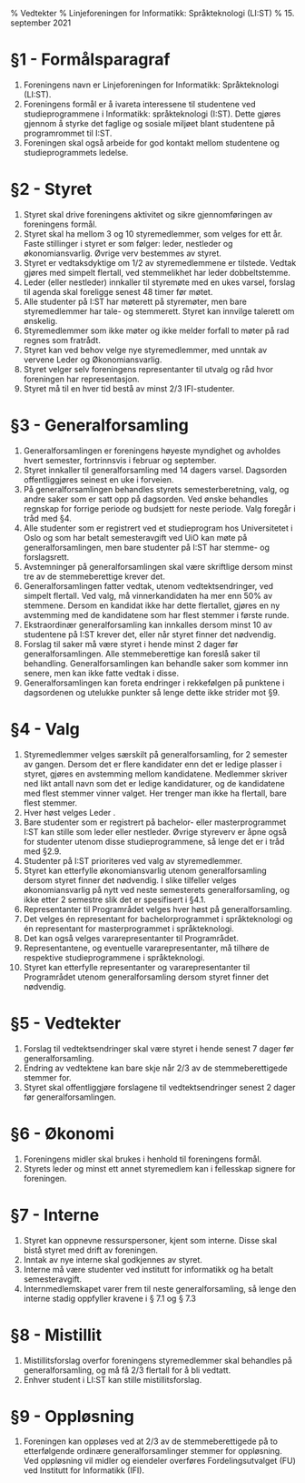 % Vedtekter
% Linjeforeningen for Informatikk: Språkteknologi (LI:ST)
% 15. september 2021

# §1 - Formålsparagraf
1. Foreningens navn er Linjeforeningen for Informatikk: Språkteknologi (LI:ST).
2. Foreningens formål er å ivareta interessene til studentene ved studieprogrammene i Informatikk: språkteknologi (I:ST). Dette gjøres gjennom å styrke det faglige og sosiale miljøet blant studentene på programrommet til I:ST.
3. Foreningen skal også arbeide for god kontakt mellom studentene og studieprogrammets ledelse.

# §2 - Styret
1. Styret skal drive foreningens aktivitet og sikre gjennomføringen av foreningens formål.
2. Styret skal ha mellom 3 og 10 styremedlemmer, som velges for ett år. Faste stillinger i styret er som følger: leder, nestleder og økonomiansvarlig. Øvrige verv bestemmes av styret.
3. Styret er vedtaksdyktige om 1/2 av styremedlemmene er tilstede. Vedtak gjøres med simpelt flertall, ved stemmelikhet har leder dobbeltstemme.
4. Leder (eller nestleder) innkaller til styremøte med en ukes varsel, forslag til agenda skal foreligge senest 48 timer før møtet.
5. Alle studenter på I:ST har møterett på styremøter, men bare styremedlemmer har tale- og stemmerett. Styret kan innvilge talerett om ønskelig.
6. Styremedlemmer som ikke møter og ikke melder forfall to møter på rad regnes som fratrådt.
7. Styret kan ved behov velge nye styremedlemmer, med unntak av vervene Leder og Økonomiansvarlig.
8. Styret velger selv foreningens representanter til utvalg og råd hvor foreningen har representasjon.
9. Styret må til en hver tid bestå av minst 2/3 IFI-studenter.

# §3 - Generalforsamling
1. Generalforsamlingen er foreningens høyeste myndighet og avholdes hvert semester, fortrinnsvis i februar og september.
2. Styret innkaller til generalforsamling med 14 dagers varsel. Dagsorden offentliggjøres seinest en uke i forveien.
3. På generalforsamlingen behandles styrets semesterberetning, valg, og andre saker som er satt opp på dagsorden. Ved ønske behandles regnskap for forrige periode og budsjett for neste periode. Valg foregår i tråd med §4. 
4. Alle studenter som er registrert ved et studieprogram hos Universitetet i Oslo og som har betalt semesteravgift ved UiO kan møte på generalforsamlingen, men bare studenter på I:ST har stemme- og forslagsrett.
5. Avstemninger på generalforsamlingen skal være skriftlige dersom minst tre av de stemmeberettige krever det.
6. Generalforsamlingen fatter vedtak, utenom vedtektsendringer, ved simpelt flertall. Ved valg, må vinnerkandidaten ha mer enn 50% av stemmene. Dersom en kandidat ikke har dette flertallet, gjøres en ny avstemming med de kandidatene som har flest stemmer i første runde.
7. Ekstraordinær generalforsamling kan innkalles dersom minst 10 av studentene på I:ST krever det, eller når styret finner det nødvendig.
8. Forslag til saker må være styret i hende minst 2 dager før generalforsamlingen. Alle stemmeberettige kan foreslå saker til behandling. Generalforsamlingen kan behandle saker som kommer inn senere, men kan ikke fatte vedtak i disse.
9. Generalforsamlingen kan foreta endringer i rekkefølgen på punktene i dagsordenen og utelukke punkter så lenge dette ikke strider mot §9.

# §4 - Valg
1. Styremedlemmer velges særskilt på generalforsamling, for 2 semester av gangen. Dersom det er flere kandidater enn det er ledige plasser i styret, gjøres en avstemming mellom kandidatene. Medlemmer skriver ned likt antall navn som det er ledige kandidaturer, og de kandidatene med flest stemmer vinner valget. Her trenger man ikke ha flertall, bare flest stemmer.
2. Hver høst velges Leder .
3. Bare studenter som er registrert på bachelor- eller masterprogrammet I:ST kan stille som leder eller nestleder. Øvrige styreverv er åpne også for studenter utenom disse studieprogrammene, så lenge det er i tråd med §2.9.
4. Studenter på I:ST prioriteres ved valg av styremedlemmer.
5. Styret kan etterfylle økonomiansvarlig utenom generalforsamling dersom styret finner det nødvendig. I slike tilfeller velges økonomiansvarlig på nytt ved neste semesterets generalforsamling, og ikke etter 2 semestre slik det er spesifisert i §4.1. 
6. Representanter til Programrådet velges hver høst på generalforsamling.
7. Det velges én representant for bachelorprogrammet i språkteknologi og én representant for masterprogrammet i språkteknologi.
8. Det kan også velges vararepresentanter til Programrådet.
9. Representantene, og eventuelle vararepresentanter, må tilhøre de respektive studieprogrammene i språkteknologi.
10. Styret kan etterfylle representanter og vararepresentanter til Programrådet utenom generalforsamling dersom styret finner det nødvendig.
# §5 - Vedtekter
1. Forslag til vedtektsendringer skal være styret i hende senest 7 dager før generalforsamling.
2. Endring av vedtektene kan bare skje når 2/3 av de stemmeberettigede stemmer for.
3. Styret skal offentliggjøre forslagene til vedtektsendringer senest 2 dager før generalforsamlingen.

# §6 - Økonomi
1. Foreningens midler skal brukes i henhold til foreningens formål.
2. Styrets leder og minst ett annet styremedlem kan i fellesskap signere for foreningen.

# §7 - Interne 
1. Styret kan oppnevne ressurspersoner, kjent som interne. Disse skal bistå styret med drift av foreningen. 
2. Inntak av nye interne skal godkjennes av styret.
3. Interne må være studenter ved institutt for informatikk og ha betalt semesteravgift.
4. Internmedlemskapet varer frem til neste generalforsamling, så lenge den interne stadig oppfyller kravene i § 7.1 og § 7.3

# §8 - Mistillit
1. Mistillitsforslag overfor foreningens styremedlemmer skal behandles på generalforsamling, og må få 2/3 flertall for å bli vedtatt.
2. Enhver student i LI:ST kan stille mistillitsforslag.

# §9 - Oppløsning
1. Foreningen kan oppløses ved at 2/3 av de stemmeberettigede på to etterfølgende ordinære generalforsamlinger stemmer for oppløsning. Ved oppløsning vil midler og eiendeler overføres Fordelingsutvalget (FU) ved Institutt for Informatikk (IFI).
